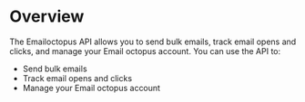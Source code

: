# Overview

The Emailoctopus API allows you to send bulk emails, track email opens and
clicks, and manage your Email octopus account. You can use the API to:

- Send bulk emails
- Track email opens and clicks
- Manage your Email octopus account

